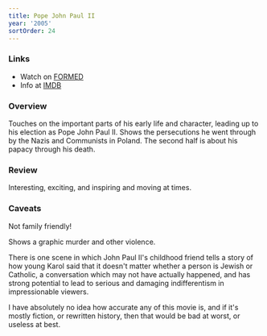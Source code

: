 ```yaml
---
title: Pope John Paul II
year: '2005'
sortOrder: 24
---
```


### Links

* Watch on [FORMED](https://watch.formed.org/pope-john-paul-ii-1)
* Info at [IMDB](https://www.imdb.com/title/tt0475999/)

### Overview

Touches on the important parts of his early life and character, leading up to his election as Pope John Paul II. Shows the persecutions he went through by the Nazis and Communists in Poland. The second half is about his papacy through his death.

### Review

Interesting, exciting, and inspiring and moving at times.

### Caveats

Not family friendly!

Shows a graphic murder and other violence.

There is one scene in which John Paul II's childhood friend tells a story of how young Karol said that it doesn't matter whether a person is Jewish or Catholic, a conversation which may not have actually happened, and has strong potential to lead to serious and damaging indifferentism in impressionable viewers.

I have absolutely no idea how accurate any of this movie is, and if it's mostly fiction, or rewritten history, then that would be bad at worst, or useless at best.
